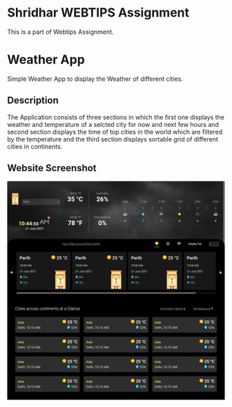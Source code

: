 # Shridhar WEBTIPS Assignment

This is a part of Webtips Assignment.

# Weather App

Simple Weather App to display the Weather of different cities.

## Description

The Application consists of three sections in which the first one displays the weather and temperature of a selcted city for now and next few hours and second section displays the time of top cities in the world which are filtered by the temperature and the third section displays sortable grid of different cities in continents.

## Website Screenshot

![website](assets/website.png)
